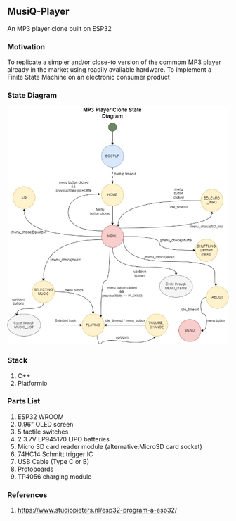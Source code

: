 ## MusiQ-Player
An MP3 player clone built on ESP32

### Motivation 
To replicate a simpler and/or close-to version of the commom MP3 player already in the market using readily available hardware. 
To implement a Finite State Machine on an electronic consumer product

### State Diagram
![state-diagram](./state-diagram/state-diagram.jpg)

### Stack
1. C++
2. Platformio

### Parts List 
1. ESP32 WROOM
2. 0.96" OLED screen
3. 5 tactile switches
4. 2 3.7V LP945170 LIPO batteries 
5. Micro SD card reader module (alternative:MicroSD card socket)
6. 74HC14 Schmitt trigger IC
7. USB Cable (Type C or B)
8. Protoboards
9. TP4056 charging module

### References 
1. https://www.studiopieters.nl/esp32-program-a-esp32/